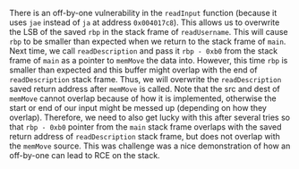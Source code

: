 There is an off-by-one vulnerability in the `readInput` function (because it uses `jae` instead of `ja` at address `0x004017c8`).
This allows us to overwrite the LSB of the saved `rbp` in the stack frame of `readUsername`. This will cause `rbp` to be
smaller than expected when we return to the stack frame of `main`. Next time, we call `readDescription` and pass it
`rbp - 0xb0` from the stack frame of `main` as a pointer to `memMove` the data into. However, this time `rbp` is smaller than
expected and this buffer might overlap with the end of `readDescription` stack frame. Thus, we will overwrite the `readDescription` saved return address after `memMove` is called. Note that the src and dest of `memMove` cannot overlap because
of how it is implemented, otherwise the start or end of our input might be messed up (depending on how they overlap). Therefore, we need to also get lucky with this after several tries so that `rbp - 0xb0` pointer from the `main` stack frame overlaps with the saved return address of `readDescription` stack frame, but does not overlap with the `memMove` source.
This was challenge was a nice demonstration of how an off-by-one can lead to RCE on the stack.

